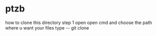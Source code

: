 # ptzb
how to clone this directory
step 1 
open open cmd and choose the path where u want your files 
type -- git clone
